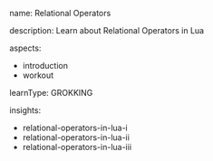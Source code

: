 name: Relational Operators

description: Learn about Relational Operators in Lua

aspects:
  - introduction
  - workout

learnType: GROKKING

insights:
  - relational-operators-in-lua-i
  - relational-operators-in-lua-ii
  - relational-operators-in-lua-iii